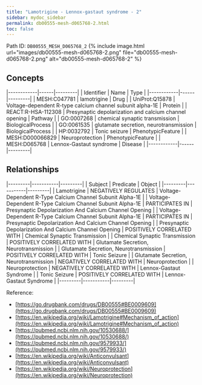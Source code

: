 ```yaml
---
title: "Lamotrigine - Lennox-gastaut syndrome - 2"
sidebar: mydoc_sidebar
permalink: db00555-mesh-d065768-2.html
toc: false 
---
```



Path ID: `DB00555_MESH_D065768_2`
{% include image.html url="images/db00555-mesh-d065768-2.png" file="db00555-mesh-d065768-2.png" alt="db00555-mesh-d065768-2" %}

## Concepts

|------------|------|---------|
| Identifier | Name | Type    |
|------------|------|---------|
| MESH:C047781 | lamotrigine | Drug |
| UniProt:Q15878 | Voltage-dependent R-type calcium channel subunit alpha-1E | Protein |
| REACT:R-HSA-112308 | Presynaptic depolarization and calcium channel opening | Pathway |
| GO:0007268 | chemical synaptic transmission | BiologicalProcess |
| GO:0061535 | glutamate secretion, neurotransmission | BiologicalProcess |
| HP:0032792 | Tonic seizure | PhenotypicFeature |
| MESH:D000066829 | Neuroprotection | PhenotypicFeature |
| MESH:D065768 | Lennox-Gastaut syndrome | Disease |
|------------|------|---------|

## Relationships

|---------|-----------|---------|
| Subject | Predicate | Object  |
|---------|-----------|---------|
| Lamotrigine | NEGATIVELY REGULATES | Voltage-Dependent R-Type Calcium Channel Subunit Alpha-1E |
| Voltage-Dependent R-Type Calcium Channel Subunit Alpha-1E | PARTICIPATES IN | Presynaptic Depolarization And Calcium Channel Opening |
| Voltage-Dependent R-Type Calcium Channel Subunit Alpha-1E | PARTICIPATES IN | Presynaptic Depolarization And Calcium Channel Opening |
| Presynaptic Depolarization And Calcium Channel Opening | POSITIVELY CORRELATED WITH | Chemical Synaptic Transmission |
| Chemical Synaptic Transmission | POSITIVELY CORRELATED WITH | Glutamate Secretion, Neurotransmission |
| Glutamate Secretion, Neurotransmission | POSITIVELY CORRELATED WITH | Tonic Seizure |
| Glutamate Secretion, Neurotransmission | NEGATIVELY CORRELATED WITH | Neuroprotection |
| Neuroprotection | NEGATIVELY CORRELATED WITH | Lennox-Gastaut Syndrome |
| Tonic Seizure | POSITIVELY CORRELATED WITH | Lennox-Gastaut Syndrome |
|---------|-----------|---------|

Reference: 
  - [https://go.drugbank.com/drugs/DB00555#BE0009609](https://go.drugbank.com/drugs/DB00555#BE0009609)
  - [https://en.wikipedia.org/wiki/Lamotrigine#Mechanism_of_action](https://en.wikipedia.org/wiki/Lamotrigine#Mechanism_of_action)
  - [https://pubmed.ncbi.nlm.nih.gov/10530688/](https://pubmed.ncbi.nlm.nih.gov/10530688/)
  - [https://pubmed.ncbi.nlm.nih.gov/9579933/](https://pubmed.ncbi.nlm.nih.gov/9579933/)
  - [https://en.wikipedia.org/wiki/Anticonvulsant](https://en.wikipedia.org/wiki/Anticonvulsant)
  - [https://en.wikipedia.org/wiki/Neuroprotection](https://en.wikipedia.org/wiki/Neuroprotection)
